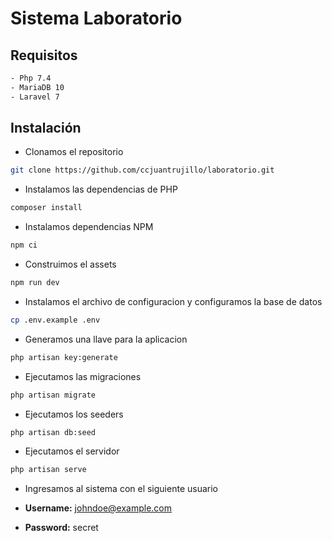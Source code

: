# Sistema Laboratorio

## Requisitos

```sh
- Php 7.4
- MariaDB 10
- Laravel 7
```
## Instalación

- Clonamos el repositorio

```sh
git clone https://github.com/ccjuantrujillo/laboratorio.git
```

- Instalamos las dependencias de PHP

```sh
composer install
```

- Instalamos dependencias NPM

```sh
npm ci
```

- Construimos el assets

```sh
npm run dev
```

- Instalamos el archivo de configuracion y configuramos la base de datos

```sh
cp .env.example .env
```

- Generamos una llave para la aplicacion

```sh
php artisan key:generate
```

- Ejecutamos las migraciones

```sh
php artisan migrate
```

- Ejecutamos los seeders

```sh
php artisan db:seed
```

- Ejecutamos el servidor

```sh
php artisan serve
```

- Ingresamos al sistema con el siguiente usuario

- **Username:** johndoe@example.com
- **Password:** secret
